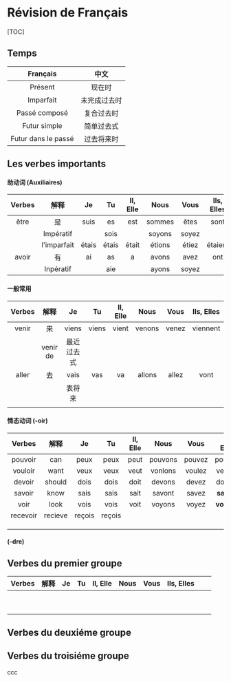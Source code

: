 # Révision de Français

[TOC]

## Temps

|      Français       |   中文   |
| :-----------------: | :----: |
|       Présent       |  现在时   |
|      Imparfait      | 未完成过去时 |
|    Passé composé    | 复合过去时  |
|    Futur simple     | 简单过去式  |
| Futur dans le passé | 过去将来时  |



## Les verbes importants

#### 助动词 (Auxiliaires)

| Verbes |     解释      |  Je   |  Tu   | Il, Elle |  Nous  | Vous  | Ils, Elles | passé | Furur |
| :----: | :---------: | :---: | :---: | :------: | :----: | :---: | :--------: | :---: | :---: |
|  être  |      是      | suis  |  es   |   est    | sommes | êtes  |    sont    |  été  | sera  |
|        |  Impératif  |       | sois  |          | soyons | soyez |            |       |       |
|        | l'imparfait | étais | étais |  était   | étions | étiez |  étaient   |       |       |
| avoir  |      有      |  ai   |  as   |    a     | avons  | avez  |    ont     |  eu   |       |
|        |  Inpératif  |       |  aie  |          | ayons  | soyez |            |       |       |

#### 一般常用

| Verbes |    解释    |  Je   |  Tu   | Il, Elle |  Nous  | Vous  | Ils, Elles | passé | Furur |
| :----: | :------: | :---: | :---: | :------: | :----: | :---: | :--------: | :---: | :---: |
| venir  |    来     | viens | viens |  vient   | venons | venez |  viennent  | venu  |       |
|        | venir de | 最近过去式 |       |          |        |       |            |       |       |
| aller  |    去     | vais  |  vas  |    va    | allons | allez |    vont    | allé  |       |
|        |          |  表将来  |       |          |        |       |            |       |       |
|        |          |       |       |          |        |       |            |       |       |

#### 情态动词 (-oir)

|  Verbes  |   解释    |   Je   |   Tu   | Il, Elle |  Nous   |  Vous  | Ils, Elles  | passé | Furur |
| :------: | :-----: | :----: | :----: | :------: | :-----: | :----: | :---------: | :---: | :---: |
| pouvoir  |   can   |  peux  |  peux  |   peut   | pouvons | pouvez |   pouvent   |  pu   | A-oir |
| vouloir  |  want   |  veux  |  veux  |   veut   | vonlons | voulez |   veulent   | voulu | A-oir |
|  devoir  | should  |  dois  |  dois  |   doit   | devons  | devez  |   doivent   |  dû   | B-oir |
|  savoir  |  know   |  sais  |  sais  |   sait   | savont  | savez  | **savent**  |  su   | B-oir |
|   voir   |  look   |  vois  |  vois  |   voit   | voyons  | voyez  | **voivent** |  vu   | B-oir |
| recevoir | recieve | reçois | reçois |          |         |        |             |       |       |
|          |         |        |        |          |         |        |             |       |       |
|          |         |        |        |          |         |        |             |       |       |
|          |         |        |        |          |         |        |             |       |       |

#### (-dre)



## Verbes du premier groupe

| Verbes |  解释  |  Je  |  Tu  | Il, Elle | Nous | Vous | Ils, Elles |      |      |
| :----: | :--: | :--: | :--: | :------: | :--: | :--: | :--------: | ---- | ---- |
|        |      |      |      |          |      |      |            |      |      |
|        |      |      |      |          |      |      |            |      |      |
|        |      |      |      |          |      |      |            |      |      |
|        |      |      |      |          |      |      |            |      |      |
|        |      |      |      |          |      |      |            |      |      |
|        |      |      |      |          |      |      |            |      |      |
|        |      |      |      |          |      |      |            |      |      |
|        |      |      |      |          |      |      |            |      |      |
|        |      |      |      |          |      |      |            |      |      |



## Verbes du deuxiéme groupe

## Verbes du troisiéme groupe

ccc

